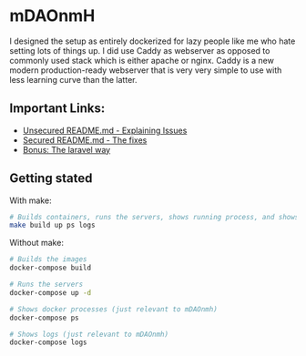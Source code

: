 # mDAOnmH

I designed the setup as entirely dockerized for lazy people like me who hate setting lots of things
up. I did use Caddy as webserver as opposed to commonly used stack which is either apache or nginx.
Caddy is a new modern production-ready webserver that is very very simple to use with less learning
curve than the latter.

## Important Links:

* [Unsecured README.md - Explaining Issues](src/unsecure/README.md)
* [Secured README.md - The fixes](src/secure/README.md)
* [Bonus: The laravel way](src/secure/README.md)

## Getting stated

With make:

``` bash
# Builds containers, runs the servers, shows running process, and shows the logs
make build up ps logs
```

Without make:

``` bash
# Builds the images
docker-compose build

# Runs the servers
docker-compose up -d

# Shows docker processes (just relevant to mDAOnmh)
docker-compose ps

# Shows logs (just relevant to mDAOnmh)
docker-compose logs
```
